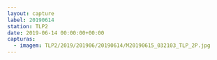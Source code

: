```yaml
---
layout: capture
label: 20190614
station: TLP2
date: 2019-06-14 00:00:00+00:00
capturas:
  - imagem: TLP2/2019/201906/20190614/M20190615_032103_TLP_2P.jpg
---
```

